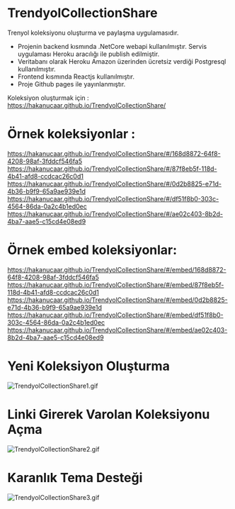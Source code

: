# TrendyolCollectionShare
Trenyol koleksiyonu oluşturma ve paylaşma uygulamasıdır.

- Projenin backend kısmında .NetCore webapi kullanılmıştır. Servis uygulaması Heroku aracılığı ile publish edilmiştir. 
- Veritabanı olarak Heroku Amazon üzerinden ücretsiz verdiği Postgresql kullanılmıştır.
- Frontend kısmında Reactjs kullanılmıştır.
- Proje Github pages ile yayınlanmıştır. 

Koleksiyon oluşturmak için : https://hakanucaar.github.io/TrendyolCollectionShare/

# Örnek koleksiyonlar : 
https://hakanucaar.github.io/TrendyolCollectionShare/#/168d8872-64f8-4208-98af-3fddcf546fa5
https://hakanucaar.github.io/TrendyolCollectionShare/#/87f8eb5f-118d-4b41-afd8-ccdcac26c0d1
https://hakanucaar.github.io/TrendyolCollectionShare/#/0d2b8825-e71d-4b36-b9f9-65a9ae939e1d
https://hakanucaar.github.io/TrendyolCollectionShare/#/df51f8b0-303c-4564-86da-0a2c4b1ed0ec
https://hakanucaar.github.io/TrendyolCollectionShare/#/ae02c403-8b2d-4ba7-aae5-c15cd4e08ed9

# Örnek embed koleksiyonlar:
https://hakanucaar.github.io/TrendyolCollectionShare/#/embed/168d8872-64f8-4208-98af-3fddcf546fa5
https://hakanucaar.github.io/TrendyolCollectionShare/#/embed/87f8eb5f-118d-4b41-afd8-ccdcac26c0d1
https://hakanucaar.github.io/TrendyolCollectionShare/#/embed/0d2b8825-e71d-4b36-b9f9-65a9ae939e1d
https://hakanucaar.github.io/TrendyolCollectionShare/#/embed/df51f8b0-303c-4564-86da-0a2c4b1ed0ec
https://hakanucaar.github.io/TrendyolCollectionShare/#/embed/ae02c403-8b2d-4ba7-aae5-c15cd4e08ed9

# Yeni Koleksiyon Oluşturma
![TrendyolCollectionShare1.gif](https://github.com/HakanUcaar/TrendyolCollectionShare/blob/master/img/TrendyolCollectionShare1.gif)

# Linki Girerek Varolan Koleksiyonu Açma
![TrendyolCollectionShare2.gif](https://github.com/HakanUcaar/TrendyolCollectionShare/blob/master/img/TrendyolCollectionShare2.gif)

# Karanlık Tema Desteği
![TrendyolCollectionShare3.gif](https://github.com/HakanUcaar/TrendyolCollectionShare/blob/master/img/TrendyolCollectionShare3.gif)
